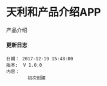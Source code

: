 # 天利和产品介绍APP
 产品介绍

####  更新日志
    日期： 2017-12-19 15:48:00
    版本:  V 1.0.0
    内容：
            初次创建

